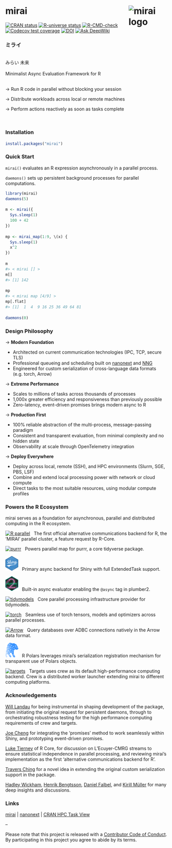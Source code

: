 
<!-- README.md is generated from README.Rmd. Please edit that file -->

# mirai <a href="https://mirai.r-lib.org/" alt="mirai"><img src="man/figures/logo.png" alt="mirai logo" align="right" width="120"/></a>

<!-- badges: start -->

[![CRAN
status](https://www.r-pkg.org/badges/version/mirai)](https://CRAN.R-project.org/package=mirai)
[![R-universe
status](https://r-lib.r-universe.dev/badges/mirai)](https://r-lib.r-universe.dev/mirai)
[![R-CMD-check](https://github.com/r-lib/mirai/actions/workflows/R-CMD-check.yaml/badge.svg)](https://github.com/r-lib/mirai/actions/workflows/R-CMD-check.yaml)
[![Codecov test
coverage](https://codecov.io/gh/r-lib/mirai/graph/badge.svg)](https://app.codecov.io/gh/r-lib/mirai)
[![DOI](https://zenodo.org/badge/459341940.svg)](https://zenodo.org/badge/latestdoi/459341940)
[![Ask
DeepWiki](https://deepwiki.com/badge.svg)](https://deepwiki.com/r-lib/mirai)
<!-- badges: end -->

### ミライ

<br /> みらい 未来 <br /><br /> Minimalist Async Evaluation Framework
for R <br /><br />

→ Run R code in parallel without blocking your session

→ Distribute workloads across local or remote machines

→ Perform actions reactively as soon as tasks complete

<br />

### Installation

``` r
install.packages("mirai")
```

### Quick Start

`mirai()` evaluates an R expression asynchronously in a parallel
process.

`daemons()` sets up persistent background processes for parallel
computations.

``` r
library(mirai)
daemons(5)

m <- mirai({
  Sys.sleep(1)
  100 + 42
})

mp <- mirai_map(1:9, \(x) {
  Sys.sleep(1)
  x^2
})

m
#> < mirai [] >
m[]
#> [1] 142

mp
#> < mirai map [4/9] >
mp[.flat]
#> [1]  1  4  9 16 25 36 49 64 81

daemons(0)
```

### Design Philosophy

→ **Modern Foundation**

- Architected on current communication technologies (IPC, TCP, secure
  TLS)
- Professional queueing and scheduling built on
  [nanonext](https://nanonext.r-lib.org/) and
  [NNG](https://nng.nanomsg.org/)
- Engineered for custom serialization of cross-language data formats
  (e.g. torch, Arrow)

→ **Extreme Performance**

- Scales to millions of tasks across thousands of processes
- 1,000x greater efficiency and responsiveness than previously possible
- Zero-latency, event-driven promises brings modern async to R

→ **Production First**

- 100% reliable abstraction of the multi-process, message-passing
  paradigm
- Consistent and transparent evaluation, from minimal complexity and no
  hidden state
- Observability at scale through OpenTelemetry integration

→ **Deploy Everywhere**

- Deploy across local, remote (SSH), and HPC environments (Slurm, SGE,
  PBS, LSF)
- Combine and extend local processing power with network or cloud
  compute
- Direct tasks to the most suitable resources, using modular compute
  profiles

### Powers the R Ecosystem

mirai serves as a foundation for asynchronous, parallel and distributed
computing in the R ecosystem.

[<img alt="R parallel" src="https://www.r-project.org/logo/Rlogo.png" width="40" height="31" />](https://mirai.r-lib.org/articles/v04-parallel.html)
  The first official alternative communications backend for R, the
‘MIRAI’ parallel cluster, a feature request by R-Core.

[<img alt="purrr" src="https://purrr.tidyverse.org/logo.png" width="40" height="46" />](https://purrr.tidyverse.org)
  Powers parallel map for purrr, a core tidyverse package.

[<img alt="Shiny" src="https://github.com/rstudio/shiny/raw/main/man/figures/logo.png" width="40" height="46" />](https://mirai.r-lib.org/articles/v02-promises.html)
  Primary async backend for Shiny with full ExtendedTask support.

[<img alt="plumber2" src="https://github.com/posit-dev/plumber2/raw/main/man/figures/logo.svg" width="40" height="46" />](https://mirai.r-lib.org/articles/v02-promises.html)
  Built-in async evaluator enabling the `@async` tag in plumber2.

[<img alt="tidymodels" src="https://www.tidymodels.org/images/tidymodels.png" width="40" height="46" />](https://tune.tidymodels.org/)
  Core parallel processing infrastructure provider for tidymodels.

[<img alt="torch" src="https://torch.mlverse.org/css/images/hex/torch.png" width="40" height="46" />](https://mirai.r-lib.org/articles/v03-serialization.html)
  Seamless use of torch tensors, models and optimizers across parallel
processes.

[<img alt="Arrow" src="https://arrow.apache.org/img/arrow-logo_hex_black-txt_white-bg.png" width="40" height="46" />](https://mirai.r-lib.org/articles/v03-serialization.html)
  Query databases over ADBC connections natively in the Arrow data
format.

[<img alt="Polars" src="https://github.com/pola-rs/polars-static/raw/master/logos/polars_logo_blue.svg" width="40" height="46" />](https://mirai.r-lib.org/articles/v03-serialization.html)
  R Polars leverages mirai’s serialization registration mechanism for
transparent use of Polars objects.

[<img alt="targets" src="https://github.com/ropensci/targets/raw/main/man/figures/logo.png" width="40" height="46" />](https://docs.ropensci.org/targets/)
  Targets uses crew as its default high-performance computing backend.
Crew is a distributed worker launcher extending mirai to different
computing platforms.

### Acknowledgements

[Will Landau](https://github.com/wlandau/) for being instrumental in
shaping development of the package, from initiating the original request
for persistent daemons, through to orchestrating robustness testing for
the high performance computing requirements of crew and targets.

[Joe Cheng](https://github.com/jcheng5/) for integrating the ‘promises’
method to work seamlessly within Shiny, and prototyping event-driven
promises.

[Luke Tierney](https://github.com/ltierney/) of R Core, for discussion
on L’Ecuyer-CMRG streams to ensure statistical independence in parallel
processing, and reviewing mirai’s implementation as the first
‘alternative communications backend for R’.

[Travers Ching](https://github.com/traversc) for a novel idea in
extending the original custom serialization support in the package.

[Hadley Wickham](https://github.com/hadley), [Henrik
Bengtsson](https://github.com/HenrikBengtsson/), [Daniel
Falbel](https://github.com/dfalbel/), and [Kirill
Müller](https://github.com/krlmlr/) for many deep insights and
discussions.

### Links

[mirai](https://mirai.r-lib.org/) \|
[nanonext](https://nanonext.r-lib.org/) \| [CRAN HPC Task
View](https://cran.r-project.org/view=HighPerformanceComputing)

–

Please note that this project is released with a [Contributor Code of
Conduct](https://mirai.r-lib.org/CODE_OF_CONDUCT.html). By participating
in this project you agree to abide by its terms.
